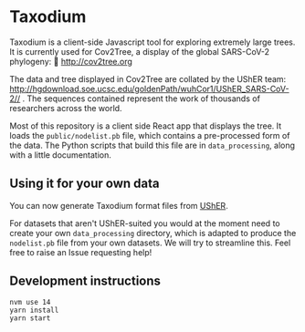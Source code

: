 # Taxodium

Taxodium is a client-side Javascript tool for exploring extremely large trees. It is currently used for Cov2Tree, a display of the global SARS-CoV-2 phylogeny: 🌳 http://cov2tree.org 

The data and tree displayed in Cov2Tree are collated by the UShER team: http://hgdownload.soe.ucsc.edu/goldenPath/wuhCor1/UShER_SARS-CoV-2// . The sequences contained represent the work of thousands of researchers across the world.

Most of this repository is a client side React app that displays the tree. It loads the `public/nodelist.pb` file, which contains a pre-processed form of the data. The Python scripts that build this file are in `data_processing`, along with a little documentation.

## Using it for your own data

You can now generate Taxodium format files from [UShER](https://github.com/yatisht/usher/pull/134).


For datasets that aren't UShER-suited you would at the moment need to create your own `data_processing` directory, which is adapted to produce the `nodelist.pb` file from your own datasets. We will try to streamline this. Feel free to raise an Issue requesting help!



## Development instructions
```
nvm use 14
yarn install
yarn start
```
